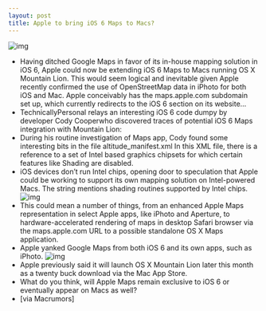 ```yaml
---
layout: post
title: Apple to bring iOS 6 Maps to Macs?
---
```

![img](http://media.idownloadblog.com/wp-content/uploads/2012/06/iOS-6-Maps-teaser.jpg)
* Having ditched Google Maps in favor of its in-house mapping solution in iOS 6, Apple could now be extending iOS 6 Maps to Macs running OS X Mountain Lion. This would seem logical and inevitable given Apple recently confirmed the use of OpenStreetMap data in iPhoto for both iOS and Mac. Apple conceivably has the maps.apple.com subdomain set up, which currently redirects to the iOS 6 section on its website…
* TechnicallyPersonal relays an interesting iOS 6 code dumpy by developer Cody Cooperwho discovered traces of potential iOS 6 Maps integration with Mountain Lion:
* During his routine investigation of Maps app, Cody found some interesting bits in the file altitude_manifest.xml In this XML file, there is a reference to a set of Intel based graphics chipsets for which certain features like Shading are disabled.
* iOS devices don’t run Intel chips, opening door to speculation that Apple could be working to support its own mapping solution on Intel-powered Macs. The string mentions shading routines supported by Intel chips.
![img](http://media.idownloadblog.com/wp-content/uploads/2012/07/iOS-6-Maps-code-hook-for-Intel-Macs.png)
* This could mean a number of things, from an enhanced Apple Maps representation in select Apple apps, like iPhoto and Aperture, to hardware-accelerated rendering of maps in desktop Safari browser via the maps.apple.com URL to a possible standalone OS X Maps application.
* Apple yanked Google Maps from both iOS 6 and its own apps, such as iPhoto.
![img](http://media.idownloadblog.com/wp-content/uploads/2012/05/iPhoto-for-iOS-iPad-Photo-Journals.jpg)
* Apple previously said it will launch OS X Mountain Lion later this month as a twenty buck download via the Mac App Store.
* What do you think, will Apple Maps remain exclusive to iOS 6 or eventually appear on Macs as well?
* [via Macrumors]


